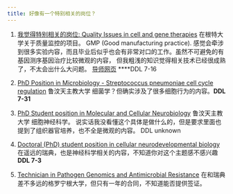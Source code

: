 ```yaml
---
title: 好像有一个特别相关的岗位？
---
```

1. [我觉得特别相关的岗位: Quality Issues in cell and gene therapies](https://www.ugent.be/en/work/scientific/phd-student-42)
   在根特大学关于质量监控的项目。 GMP (Good manufacturing practice). 感觉会牵涉到很多实验内容，而且毕业后似乎也会有非常对口的工作。虽然不可避免的有基因测序基因治疗比较微观的内容，
   但我粗浅的知识觉得相关技术已经很成熟了，不太会出什么大问题。
   [导师网页](https://www.crig.ugent.be/en/dr-joline-ingels-phd)
****DDL 7-16

2. [PhD Position in Microbiology - Streptococcus pneumoniae cell cycle regulation](https://academicpositions.com/ad/universite-catholique-de-louvain/2025/phd-position-in-microbiology-streptococcus-pneumoniae-cell-cycle-regulation-de-duve-institute-uclouvain-brussels-belgium/233498)
鲁汶天主教大学 细菌学？但确实涉及了很多细胞行为的内容。**DDL 7-31**
3. [PhD Student position in Molecular and Cellular Neurobiology](https://academicpositions.com/ad/universite-catholique-de-louvain/2025/phd-student-position-in-molecular-and-cellular-neurobiology/233649)
鲁汶天主教大学 细胞神经科学。 说实话我没看懂这个具体是做什么的，但是要求里面也提到了组织器官培养，也不全是微观的内容。 DDL unknown
4. [Doctoral (PhD) student position in cellular neurodevelopmental biology](https://academicpositions.com/ad/karolinska-institutet/2025/doctoral-phd-student-position-in-cellular-neurodevelopmental-biology/235093)
   在遥远的瑞典，也是神经科学相关的内容，不知道你对这个主题感不感兴趣 **DDL 7-3**
5. [Technician in Pathogen Genomics and Antimicrobial Resistance](https://www.tangram-tis.nl/10420/Vacatures/10419-02S0009REP/Technician+in+Pathogen+Genomics+and+Antimicrobial+Resistance)
   在和瑞典差不多远的格罗宁根大学，但只有一年的合同，不知道能否提供签证。
